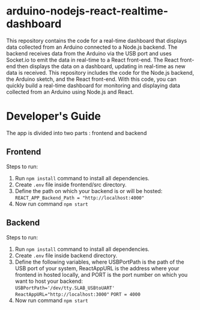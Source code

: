 # arduino-nodejs-react-realtime-dashboard
This repository contains the code for a real-time dashboard that displays data collected from an Arduino connected to a Node.js backend. The backend receives data from the Arduino via the USB port and uses Socket.io to emit the data in real-time to a React front-end. The React front-end then displays the data on a dashboard, updating in real-time as new data is received. This repository includes the code for the Node.js backend, the Arduino sketch, and the React front-end. With this code, you can quickly build a real-time dashboard for monitoring and displaying data collected from an Arduino using Node.js and React.

# Developer's Guide
The app is divided into two parts : frontend and backend 

## Frontend  
Steps to run:  
1. Run `npm install` command to install all dependencies.  
2. Create `.env` file inside frontend/src directory.  
3. Define the path on which your backend is or will be hosted:  
`REACT_APP_Backend_Path = "http://localhost:4000"`  
4. Now run command `npm start`  

## Backend  
Steps to run:  
1. Run `npm install` command to install all dependencies.  
2. Create `.env` file inside backend directory.  
3. Define the following variables, where USBPortPath is the path of the USB port of your system, ReactAppURL is the address where your frontend in hosted locally, and PORT is the port number on which you want to host your backend:  
`USBPortPath='/dev/tty.SLAB_USBtoUART'`
`ReactAppURL="http://localhost:3000"`
`PORT = 4000` 
4. Now run command `npm start`

